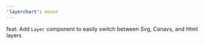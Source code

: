 ```yaml
---
'layerchart': minor
---
```


feat: Add `Layer` component to easily switch between Svg, Canavs, and Html layers
